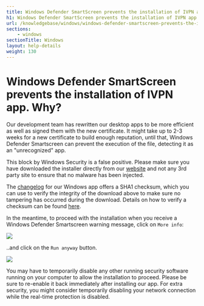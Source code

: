 ```yaml
---
title: Windows Defender SmartScreen prevents the installation of IVPN app. Why? - IVPN Help
h1: Windows Defender SmartScreen prevents the installation of IVPN app. Why?
url: /knowledgebase/windows/windows-defender-smartscreen-prevents-the-installation-of-ivpn-app-why/
sections:
    - windows
sectionTitle: Windows
layout: help-details
weight: 130
---
```

# Windows Defender SmartScreen prevents the installation of IVPN app. Why?

Our development team has rewritten our desktop apps to be more efficient as well as signed them with the new certificate. It might take up to 2-3 weeks for a new certificate to build enough reputation, until that, Windows Defender Smartscreen can prevent the execution of the file, detecting it as an "unrecognized" app.

This block by Windows Security is a false positive. Please make sure you have downloaded the installer directly from our [website](/apps-windows/) and not any 3rd party site to ensure that no malware has been injected.

The [changelog](https://github.com/ivpn/desktop-app-ui/blob/master/CHANGELOG_windows.md) for our Windows app offers a SHA1 checksum, which you can use to verify the integrity of the download above to make sure no tampering has occurred during the download. Details on how to verify a checksum can be found [here](https://support.microsoft.com/en-us/help/889768/how-to-compute-the-md5-or-sha-1-cryptographic-hash-values-for-a-file).

In the meantime, to proceed with the installation when you receive a Windows Defender Smartscreen warning message, click on `More info`:

![](https://www.ivpn.net/img/screens/install/smartscreen_1.png)

..and click on the `Run anyway` button.

![](https://www.ivpn.net/img/screens/install/smartscreen_2.png)

You may have to temporarily disable any other running security software running on your computer to allow the installation to proceed. Please be sure to re-enable it back immediately after installing our app. For extra security, you might consider temporarily disabling your network connection while the real-time protection is disabled.
